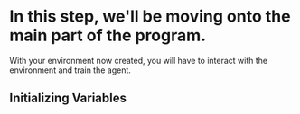 # In this step, we'll be moving onto the main part of the program.

With your environment now created, you will have to interact with the environment and train the agent.

## Initializing Variables
